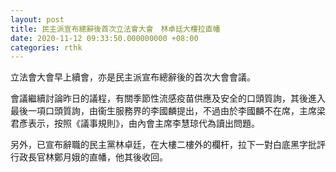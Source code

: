 ```yaml
---
layout: post
title: 民主派宣布總辭後首次立法會大會　林卓廷大樓拉直幡
date: 2020-11-12 09:33:50.000000000 +08:00
categories: rthk
---
```


立法會大會早上續會，亦是民主派宣布總辭後的首次大會會議。

會議繼續討論昨日的議程，有關季節性流感疫苗供應及安全的口頭質詢，其後進入最後一項口頭質詢，由衞生服務界的李國麟提出，不過由於李國麟不在席，主席梁君彥表示，按照《議事規則》，由內會主席李慧琼代為讀出問題。

另外，已宣布辭職的民主黨林卓廷，在大樓二樓外的欄杆，拉下一對白底黑字批評行政長官林鄭月娥的直幡，他其後收回。
